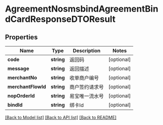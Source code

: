 # AgreementNosmsbindAgreementBindCardResponseDTOResult

## Properties
Name | Type | Description | Notes
------------ | ------------- | ------------- | -------------
**code** | **string** | 返回码 | [optional] 
**message** | **string** | 返回描述 | [optional] 
**merchantNo** | **string** | 收单商户编号 | [optional] 
**merchantFlowId** | **string** | 商户签约请求号 | [optional] 
**nopOrderId** | **string** | 易宝唯一流水号 | [optional] 
**bindId** | **string** | 绑卡Id | [optional] 

[[Back to Model list]](../README.md#documentation-for-models) [[Back to API list]](../README.md#documentation-for-api-endpoints) [[Back to README]](../README.md)


